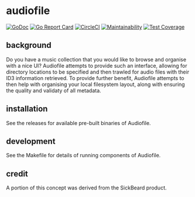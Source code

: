 # audiofile

[![GoDoc](https://godoc.org/github.com/cloudcloud/audiofile?status.svg)](https://godoc.org/github.com/cloudcloud/audiofile)
[![Go Report Card](https://goreportcard.com/badge/github.com/cloudcloud/audiofile)](https://goreportcard.com/report/github.com/cloudcloud/audiofile)
[![CircleCI](https://circleci.com/gh/cloudcloud/audiofile/tree/master.svg?style=svg)](https://circleci.com/gh/cloudcloud/audiofile/tree/master)
[![Maintainability](https://api.codeclimate.com/v1/badges/0b085055a32c5b7783b0/maintainability)](https://codeclimate.com/github/cloudcloud/audiofile/maintainability)
[![Test Coverage](https://api.codeclimate.com/v1/badges/0b085055a32c5b7783b0/test_coverage)](https://codeclimate.com/github/cloudcloud/audiofile/test_coverage)

## background

Do you have a music collection that you would like to browse and organise with
a nice UI? Audiofile attempts to provide such an interface, allowing for
directory locations to be specified and then trawled for audio files with
their ID3 information retrieved. To provide further benefit, Audiofile
attempts to then help with organising your local filesystem layout, along
with ensuring the quality and validaty of all metadata.

## installation

See the releases for available pre-built binaries of Audiofile.

## development

See the Makefile for details of running components of Audiofile.

## credit

A portion of this concept was derived from the SickBeard product.

